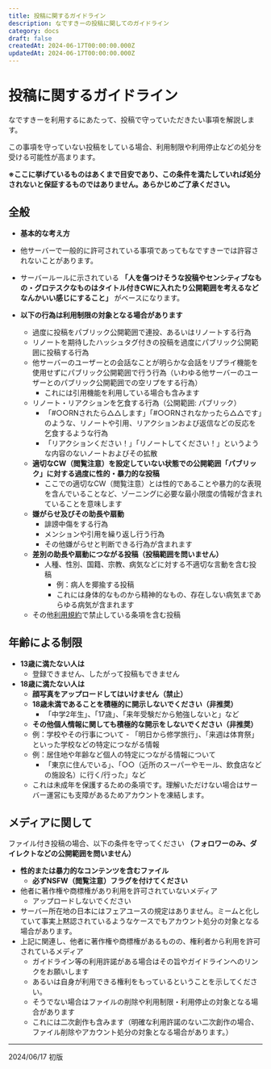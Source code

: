 ```yaml
---
title: 投稿に関するガイドライン
description: なですきーの投稿に関してのガイドライン
category: docs
draft: false
createdAt: 2024-06-17T00:00:00.000Z
updatedAt: 2024-06-17T00:00:00.000Z
---
```


# 投稿に関するガイドライン

なですきーを利用するにあたって、投稿で守っていただきたい事項を解説します。

この事項を守っていない投稿をしている場合、利用制限や利用停止などの処分を受ける可能性が高まります。

**※ここに挙げているものはあくまで目安であり、この条件を満たしていれば処分されないと保証するものではありません。あらかじめご了承ください。**

## 全般

- **基本的な考え方**
 - 他サーバーで一般的に許可されている事項であってもなですきーでは許容されないことがあります。
 - サーバールールに示されている **「人を傷つけそうな投稿やセンシティブなもの・グロテスクなものはタイトル付きCWに入れたり公開範囲を考えるなどなんかいい感じにすること」** がベースになります。

- **以下の行為は利用制限の対象となる場合があります**
  - 過度に投稿をパブリック公開範囲で連投、あるいはリノートする行為
  - リノートを期待したハッシュタグ付きの投稿を過度にパブリック公開範囲に投稿する行為
  - 他サーバーのユーザーとの会話なことが明らかな会話をリプライ機能を使用せずにパブリック公開範囲で行う行為（いわゆる他サーバーのユーザーとのパブリック公開範囲での空リプをする行為）
    - これには引用機能を利用している場合も含みます
  - リノート・リアクションを乞食する行為（公開範囲: パブリック）
    - 「#○○RNされたら△△します」「#○○RNされなかったら△△です」のような、リノートや引用、リアクションおよび返信などの反応を乞食するような行為
    - 「リアクションください！」「リノートしてください！」というような内容のないノートおよびその拡散
  - **適切なCW（閲覧注意）を設定していない状態での公開範囲「パブリック」に対する過度に性的・暴力的な投稿**
    - ここでの適切なCW（閲覧注意）とは性的であることや暴力的な表現を含んでいることなど、ゾーニングに必要な最小限度の情報が含まれていることを意味します
  - **嫌がらせ及びその助長や扇動**
    - 誹謗中傷をする行為
    - メンションや引用を繰り返し行う行為
    - その他嫌がらせと判断できる行為が含まれます
  - **差別の助長や扇動につながる投稿（投稿範囲を問いません）**
    - 人種、性別、国籍、宗教、病気などに対する不適切な言動を含む投稿
      - 例：病人を揶揄する投稿
      - これには身体的なものから精神的なもの、存在しない病気まであらゆる病気が含まれます
  - その他[利用規約](/terms)で禁止している条項を含む投稿

## 年齢による制限

- **13歳に満たない人は**
  - 登録できません、したがって投稿もできません
- **18歳に満たない人は**
  - **顔写真をアップロードしてはいけません（禁止）**
  - **18歳未満であることを積極的に開示しないでください（非推奨）**
    - 「中学2年生」、「17歳」、「来年受験だから勉強しないと」など
  -  **その他個人情報に関しても積極的な開示をしないでください（非推奨）**
    -  例：学校やその行事について
      - 「明日から修学旅行」、「来週は体育祭」といった学校などの特定につながる情報
    - 例：居住地や年齢など個人の特定につながる情報について
      - 「東京に住んでいる」、「○○（近所のスーパーやモール、飲食店などの施設名）に行く/行った」など
  - これは未成年を保護するための条項です。理解いただけない場合はサーバー運営にも支障があるためアカウントを凍結します。

## メディアに関して

ファイル付き投稿の場合、以下の条件を守ってください **（フォロワーのみ、ダイレクトなどの公開範囲を問いません）**

- **性的または暴力的なコンテンツを含むファイル**
  -  **必ずNSFW（閲覧注意）フラグを付けてください**
- 他者に著作権や商標権があり利用を許可されていないメディア
  -  アップロードしないでください
- サーバー所在地の日本にはフェアユースの規定はありません。ミームと化していて事実上黙認されているようなケースでもアカウント処分の対象となる場合があります。
- 上記に関連し、他者に著作権や商標権があるものの、権利者から利用を許可されているメディア
  - ガイドライン等の利用許諾がある場合はその旨やガイドラインへのリンクをお願いします
  - あるいは自身が利用できる権利をもっているということを示してください。
  - そうでない場合はファイルの削除や利用制限・利用停止の対象となる場合があります
  - これには二次創作も含みます（明確な利用許諾のない二次創作の場合、ファイル削除やアカウント処分の対象となる場合があります。）

---

2024/06/17 初版
